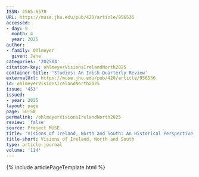 ```yaml
---
ISSN: 2565-6570
URL: https://muse.jhu.edu/pub/420/article/956536
accessed:
- day: 9
  month: 4
  year: 2025
author:
- family: Ohlmeyer
  given: Jane
categories: '202504'
citation-key: ohlmeyerVisionsIrelandNorth2025
container-title: 'Studies: An Irish Quarterly Review'
externalUrl: https://muse.jhu.edu/pub/420/article/956536
id: ohlmeyerVisionsIrelandNorth2025
issue: '453'
issued:
- year: 2025
layout: page
page: 50-58
permalink: /ohlmeyerVisionsIrelandNorth2025
review: 'false'
source: Project MUSE
title: 'Visions of Ireland, North and South: An Historical Perspective'
title-short: Visions of Ireland, North and South
type: article-journal
volume: '114'
---
```

{% include articlePageTemplate.html %}